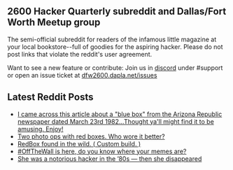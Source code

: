 ## 2600 Hacker Quarterly subreddit and Dallas/Fort Worth Meetup group
The semi-official subreddit for readers of the infamous little magazine at your local bookstore--full of goodies for the aspiring hacker. Please do not post links that violate the reddit's user agreement.

Want to see a new feature or contribute: 
Join us in [discord](https://dfw2600.dapla.net/chat) under #support or open an issue ticket at [dfw2600.dapla.net/issues](https://dfw2600.dapla.net/issues)

## Latest Reddit Posts
<!-- BLOG-POST-LIST:START -->
- [I came across this article about a "blue box" from the Arizona Republic newspaper dated March 23rd 1982...Thought ya'll might find it to be amusing. Enjoy!](https://www.reddit.com/r/2600/comments/sn11m7/i_came_across_this_article_about_a_blue_box_from/)
- [Two photo ops with red boxes. Who wore it better?](https://www.reddit.com/r/2600/comments/sm59pg/two_photo_ops_with_red_boxes_who_wore_it_better/)
- [RedBox found in the wild. ( Custom build. )](https://www.reddit.com/r/2600/comments/slon6y/redbox_found_in_the_wild_custom_build/)
- [#OffTheWall is here, do you know where your memes are?](https://www.reddit.com/r/2600/comments/sljg4f/offthewall_is_here_do_you_know_where_your_memes/)
- [She was a notorious hacker in the ’80s — then she disappeared](https://www.reddit.com/r/2600/comments/sled4v/she_was_a_notorious_hacker_in_the_80s_then_she/)
<!-- BLOG-POST-LIST:END -->
